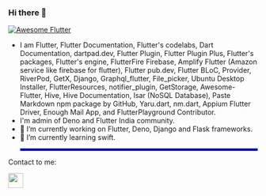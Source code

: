### Hi there 👋

<a href="https://github.com/Solido/awesome-flutter">
   <img alt="Awesome Flutter" src="https://img.shields.io/badge/Awesome-Flutter-blue.svg?longCache=true&style=flat-square" />
</a>

- I am Flutter, Flutter Documentation, Flutter's codelabs, Dart Documentation, dartpad.dev, Flutter Plugin, Flutter Plugin Plus, Flutter's packages, Flutter's engine, FlutterFire Firebase, Amplify Flutter (Amazon service like firebase for flutter), Flutter pub.dev, Flutter BLoC, Provider, RiverPod, GetX, Django, Graphql_flutter, File_picker, Ubuntu Desktop Installer, FlutterResources, notifier_plugin, GetStorage, Awesome-Flutter, Hive, Hive Documentation, Isar (NoSQL Database), Paste Markdown npm package by GitHub, Yaru.dart, nm.dart, Appium Flutter Driver, Enough Mail App, and FlutterPlayground Contributor.
- I'm admin of Deno and Flutter India community.
- 🔭 I’m currently working on Flutter, Deno, Django and Flask frameworks.
- 🌱 I’m currently learning swift.<hr style="border:2px solid blue"> </hr>

 Contact to me:

[<img src="https://encrypted-tbn0.gstatic.com/images?q=tbn:ANd9GcTltv4EdpLnEGqyhnxTkt7LbafMXXFcDKOdyw&usqp=CAU" width="30px" height="30px">](https://www.linkedin.com/in/abhishek-ghaskata-881b5416b)

